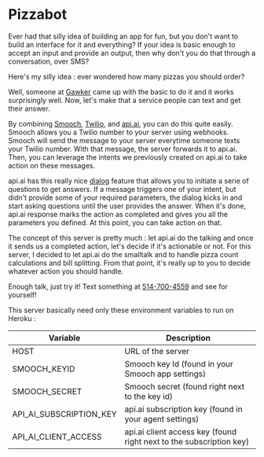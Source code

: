 # Pizzabot
Ever had that silly idea of building an app for fun, but you don't want to build an interface for it and everything? If your idea is basic enough to accept an input and provide an output, then why don't you do that through a conversation, over SMS?

Here's my silly idea : ever wondered how many pizzas you should order?

Well, someone at [Gawker](http://gawker.com/how-many-pizzas-should-you-order-the-pizza-equation-wi-1697815579) came up with the basic to do it and it works surprisingly well. Now, let's make that a service people can text and get their answer.

By combining [Smooch](https://smooch.io?utm_source=pizzabot), [Twilio](https://twilio.com), and [api.ai](https://api.ai), you can do this quite easily. Smooch allows you a Twilio number to your server using webhooks. Smooch will send the message to your server everytime someone texts your Twilio number. With that message, the server forwards it to api.ai. Then, you can leverage the intents we previously created on api.ai to take action on these messages.

api.ai has this really nice [dialog](https://docs.api.ai/docs/dialogs) feature that allows you to initiate a serie of questions to get answers. If a message triggers one of your intent, but didn't provide some of your required parameters, the dialog kicks in and start asking questions until the user provides the answer. When it's done, api.ai response marks the action as completed and gives you all the parameters you defined. At this point, you can take action on that.

The concept of this server is pretty much : let api.ai do the talking and once it sends us a completed action, let's decide if it's actionable or not. For this server, I decided to let api.ai do the smalltalk and to handle pizza count calculations and bill splitting. From that point, it's really up to you to decide whatever action you should handle.

Enough talk, just try it! Text something at [514-700-4559](tel:514-700-4559) and see for yourself!

This server basically need only these environment variables to run on Heroku :

| Variable | Description |
|--------- | ----------- |
| HOST | URL of the server |
| SMOOCH_KEYID | Smooch key Id (found in your Smooch app settings) |
| SMOOCH_SECRET | Smooch secret (found right next to the key id) |
| API_AI_SUBSCRIPTION_KEY | api.ai subscription key (found in your agent settings) |
| API_AI_CLIENT_ACCESS | api.ai client access key (found right next to the subscription key) |
